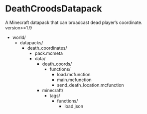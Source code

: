 # DeathCroodsDatapack
A Minecraft datapack that can broadcast dead player‘s coordinate.
version>=1.9

+ world/
  + datapacks/
    + death_coordinates/
      + pack.mcmeta
      + data/
        + death_coords/
          + functions/
            + load.mcfunction
            + main.mcfunction
            + send_death_location.mcfunction
        + minecraft/
          + tags/
            + functions/
              + load.json
